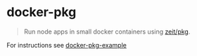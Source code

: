 # docker-pkg

> Run node apps in small docker containers using [zeit/pkg](https://github.com/zeit/pkg).

For instructions see [docker-pkg-example](https://github.com/beeman/docker-pkg-example)
